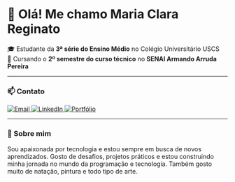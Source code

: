 # 👋 Olá! Me chamo Maria Clara Reginato

🎓 Estudante da **3ª série do Ensino Médio** no Colégio Universitário USCS  
💼 Cursando o **2º semestre do curso técnico** no **SENAI Armando Arruda Pereira**

---

### 📫 Contato

<p align="left">
  <a href="mailto:mariaclarareginato8@gmail.com" target="_blank">
    <img src="https://img.shields.io/badge/Email-mariaclarareginato8@gmail.com-red?style=for-the-badge&logo=gmail&logoColor=white" alt="Email"/>
  </a>
  <a href="https://www.linkedin.com/in/maria-clara-reginato-b44b63339/" target="_blank">
    <img src="https://img.shields.io/badge/LinkedIn-Maria_Clara_Reginato-blue?style=for-the-badge&logo=linkedin&logoColor=white" alt="LinkedIn"/>
  </a>
  <a href="https://criarmeulink.com.br/u/1746051269" target="_blank">
    <img src="https://img.shields.io/badge/Portfólio-CriarMeuLink-%23ff69b4?style=for-the-badge&logo=linktree&logoColor=white" alt="Portfólio"/>
  </a>
</p>

---

### 🌱 Sobre mim

Sou apaixonada por tecnologia e estou sempre em busca de novos aprendizados. Gosto de desafios, projetos práticos e estou construindo minha jornada no mundo da programação e tecnologia. Também gosto muito de natação, pintura e todo tipo de arte.

